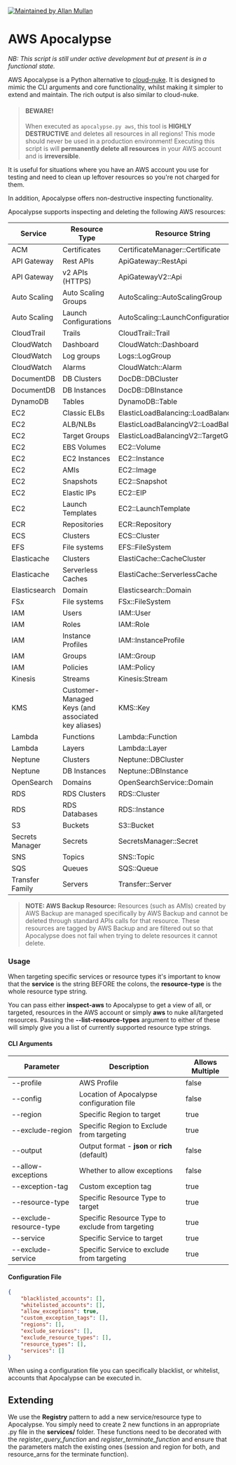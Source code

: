 [![Maintained by Allan Mullan](https://img.shields.io/badge/maintained%20by-Allan%20Mullan-%235849a6.svg)](https://github.com/AMMullan)

# AWS Apocalypse
*NB: This script is still under active development but at present is in a functional state.*

AWS Apocalypse is a Python alternative to [cloud-nuke](https://github.com/gruntwork-io/cloud-nuke). It is designed to mimic the CLI arguments and core functionality, whilst making it simpler to extend and maintain. The rich output is also similar to cloud-nuke.

> #### BEWARE!
> When executed as `apocalypse.py aws`, this tool is **HIGHLY DESTRUCTIVE** and
> deletes all resources in all regions! This mode should never be used in a production environment! Executing this script is will **permanently delete all resources** in your AWS
> account and is **irreversible**.

It is useful for situations where you have an AWS account you use for testing and need to clean up leftover resources so you're not charged for them.

In addition, Apocalypse offers non-destructive inspecting functionality.

Apocalypse supports inspecting and deleting the following AWS resources:

| Service                 | Resource Type        | Resource String
|-------------------------|----------------------|----------------------------------
| ACM                     | Certificates | CertificateManager::Certificate
| API Gateway             | Rest APIs            | ApiGateway::RestApi
| API Gateway             | v2 APIs (HTTPS)      | ApiGatewayV2::Api
| Auto Scaling            | Auto Scaling Groups | AutoScaling::AutoScalingGroup
| Auto Scaling            | Launch Configurations | AutoScaling::LaunchConfiguration
| CloudTrail              | Trails | CloudTrail::Trail
| CloudWatch              | Dashboard | CloudWatch::Dashboard
| CloudWatch              | Log groups | Logs::LogGroup
| CloudWatch              | Alarms | CloudWatch::Alarm
| DocumentDB              | DB Clusters | DocDB::DBCluster
| DocumentDB              | DB Instances | DocDB::DBInstance
| DynamoDB                | Tables | DynamoDB::Table
| EC2                     | Classic ELBs | ElasticLoadBalancing::LoadBalancer
| EC2                     | ALB/NLBs | ElasticLoadBalancingV2::LoadBalancer
| EC2                     | Target Groups | ElasticLoadBalancingV2::TargetGroup
| EC2                     | EBS Volumes | EC2::Volume
| EC2                     | EC2 Instances | EC2::Instance
| EC2                     | AMIs | EC2::Image
| EC2                     | Snapshots | EC2::Snapshot
| EC2                     | Elastic IPs | EC2::EIP
| EC2                     | Launch Templates |EC2::LaunchTemplate
| ECR                     | Repositories | ECR::Repository
| ECS                     | Clusters | ECS::Cluster
| EFS                     | File systems | EFS::FileSystem
| Elasticache             | Clusters | ElastiCache::CacheCluster
| Elasticache             | Serverless Caches | ElastiCache::ServerlessCache
| Elasticsearch           | Domain | Elasticsearch::Domain
| FSx                     | File systems | FSx::FileSystem
| IAM                     | Users | IAM::User
| IAM                     | Roles | IAM::Role
| IAM                     | Instance Profiles | IAM::InstanceProfile
| IAM                     | Groups | IAM::Group
| IAM                     | Policies | IAM::Policy
| Kinesis                 | Streams | Kinesis:Stream
| KMS                     | Customer-Managed Keys (and associated key aliases) | KMS::Key
| Lambda                  | Functions | Lambda::Function
| Lambda                  | Layers | Lambda::Layer
| Neptune                 | Clusters | Neptune::DBCluster
| Neptune                 | DB Instances | Neptune::DBInstance
| OpenSearch              | Domains | OpenSearchService::Domain
| RDS                     | RDS Clusters | RDS::Cluster
| RDS                     | RDS Databases | RDS::Instance
| S3                      | Buckets | S3::Bucket
| Secrets Manager         | Secrets | SecretsManager::Secret
| SNS                     | Topics | SNS::Topic
| SQS                     | Queues | SQS::Queue
| Transfer Family         | Servers | Transfer::Server

> **NOTE: AWS Backup Resource:** Resources (such as AMIs) created by AWS Backup are
> managed specifically by AWS Backup and cannot be deleted through standard APIs calls for that resource. These resources are tagged by AWS Backup and are filtered out so that Apocalypse does not fail when trying to delete resources it cannot delete.

### Usage

When targeting specific services or resource types it's important to know that the **service** is the string BEFORE the colons, the **resource-type** is the whole resource type string.

You can pass either **inspect-aws** to Apocalypse to get a view of all, or targeted, resources in the AWS account or simply **aws** to nuke all/targeted resources. Passing the **\-\-list-resource-types** argument to either of these will simply give you a list of currently supported resource type strings.

#### CLI Arguments
| Parameter  | Description | Allows Multiple |
|--|--|--|
| \-\-profile | AWS Profile | false
| \-\-config | Location of Apocalypse configuration file | false
| \-\-region | Specific Region to target | true
| \-\-exclude-region | Specific Region to Exclude from targeting | true
| \-\-output | Output format - **json** or **rich** (default) | false
| \-\-allow-exceptions | Whether to  allow exceptions | false
| \-\-exception-tag | Custom exception tag | true
| \-\-resource-type | Specific Resource Type to target | true
| \-\-exclude-resource-type | Specific Resource Type to exclude from targeting | true
| \-\-service | Specific Service to target | true
| \-\-exclude-service | Specific Service to exclude from targeting | true

#### Configuration File
```json
{
    "blacklisted_accounts": [],
    "whitelisted_accounts": [],
    "allow_exceptions": true,
    "custom_exception_tags": [],
    "regions": [],
    "exclude_services": [],
    "exclude_resource_types": [],
    "resource_types": [],
    "services": []
}
```
When using a configuration file you can specifically blacklist, or whitelist, accounts that Apocalypse can be executed in.

## Extending
We use the **Registry** pattern to add a new service/resource type to Apocalypse. You simply need to create 2 new functions in an appropriate .py file in the **services/** folder. These functions need to be decorated with the *register_query_function* and *register_terminate_function* and ensure that the parameters match the existing ones (session and region for both, and resource_arns for the terminate function).
